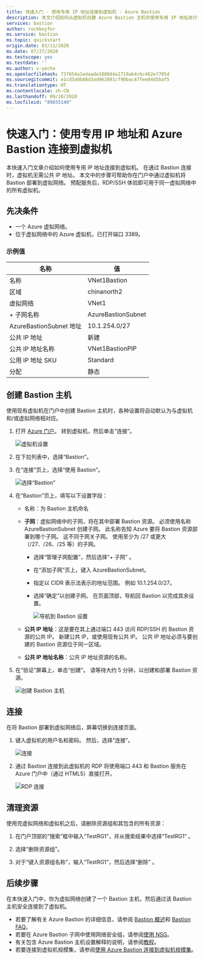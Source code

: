 ```yaml
---
title: 快速入门 - 使用专用 IP 地址连接到虚拟机 - Azure Bastion
description: 本文介绍如何从虚拟机创建 Azure Bastion 主机并使用专用 IP 地址进行安全连接。
services: bastion
author: rockboyfor
ms.service: bastion
ms.topic: quickstart
origin.date: 03/11/2020
ms.date: 07/27/2020
ms.testscope: yes
ms.testdate: ''
ms.author: v-yeche
ms.openlocfilehash: 737654a1edaade1800d4a1719ab4c6c462e7705d
ms.sourcegitcommit: e1cd3a0b88d3ad962891cf90bac47fee04d5baf5
ms.translationtype: HT
ms.contentlocale: zh-CN
ms.lasthandoff: 09/10/2020
ms.locfileid: "89655140"
---
```

<!--Verified successfully on 09/07/2020-->
# <a name="quickstart-connect-to-a-virtual-machine-using-a-private-ip-address-and-azure-bastion"></a>快速入门：使用专用 IP 地址和 Azure Bastion 连接到虚拟机

本快速入门文章介绍如何使用专用 IP 地址连接到虚拟机。 在通过 Bastion 连接时，虚拟机无需公共 IP 地址。 本文中的步骤可帮助你在门户中通过虚拟机将 Bastion 部署到虚拟网络。 预配服务后，RDP/SSH 体验即可用于同一虚拟网络中的所有虚拟机。

<a name="prereq"></a>
## <a name="prerequisites"></a>先决条件

* 一个 Azure 虚拟网络。
* 位于虚拟网络中的 Azure 虚拟机，已打开端口 3389。

### <a name="example-values"></a>示例值

|**名称** | **值** |
| --- | --- |
| 名称 |  VNet1Bastion |
| 区域 | chinanorth2 |
| 虚拟网络 |  VNet1 |
| + 子网名称 | AzureBastionSubnet |
| AzureBastionSubnet 地址 |  10.1.254.0/27 |
| 公共 IP 地址 |  新建 |
| 公共 IP 地址名称 | VNet1BastionPIP  |
| 公用 IP 地址 SKU |  Standard  |
| 分配  | 静态 |

<a name="createvmset"></a>
## <a name="create-a-bastion-host"></a>创建 Bastion 主机

使用现有虚拟机在门户中创建 Bastion 主机时，各种设置将自动默认为与虚拟机和/或虚拟网络相对应。

1. 打开 [Azure 门户](https://portal.azure.cn)。 转到虚拟机，然后单击“连接”。

    ![虚拟机设置](./media/quickstart-host-portal/vm-settings.png)
1. 在下拉列表中，选择“Bastion”。
1. 在“连接”页上，选择“使用 Bastion”。

    ![选择“Bastion”](./media/quickstart-host-portal/select-bastion.png)

1. 在“Bastion”页上，填写以下设置字段：

    * 名称：为 Bastion 主机命名
    * **子网**：虚拟网络中的子网，将在其中部署 Bastion 资源。 必须使用名称 AzureBastionSubnet 创建子网。 此名称告知 Azure 要将 Bastion 资源部署到哪个子网。 这不同于网关子网。 使用至少为 /27 或更大（/27、/26、/25 等）的子网。

        * 选择“管理子网配置”，然后选择“+ 子网” 。
        * 在“添加子网”页上，键入 AzureBastionSubnet。
        * 指定以 CIDR 表示法表示的地址范围。 例如 10.1.254.0/27。
        * 选择“确定”以创建子网。 在页面顶部，导航回 Bastion 以完成其余设置。

            ![导航到 Bastion 设置](./media/quickstart-host-portal/navigate-bastion.png)
            
    * **公共 IP 地址**：这是要在其上通过端口 443 访问 RDP/SSH 的 Bastion 资源的公共 IP。 新建公共 IP，或使用现有公共 IP。 公共 IP 地址必须与要创建的 Bastion 资源位于同一区域。
    * **公共 IP 地址名称**：公共 IP 地址资源的名称。
1. 在“验证”屏幕上，单击“创建”。 请等待大约 5 分钟，以创建和部署 Bastion 资源。

    ![创建 Bastion 主机](./media/quickstart-host-portal/bastion-settings.png)

<a name="connect"></a>
## <a name="connect"></a>连接

在将 Bastion 部署到虚拟网络后，屏幕切换到连接页面。

1. 键入虚拟机的用户名和密码。 然后，选择“连接”。

    ![连接](./media/quickstart-host-portal/connect.png)
1. 通过 Bastion 连接到此虚拟机的 RDP 将使用端口 443 和 Bastion 服务在 Azure 门户中（通过 HTML5）直接打开。

    ![RDP 连接](./media/quickstart-host-portal/443-rdp.png)

## <a name="clean-up-resources"></a>清理资源

使用完虚拟网络和虚拟机之后，请删除资源组和其包含的所有资源：

1. 在门户顶部的“搜索”框中输入“TestRG1”，并从搜索结果中选择“TestRG1” 。

2. 选择“删除资源组”。

3. 对于“键入资源组名称”，输入“TestRG1”，然后选择“删除” 。

## <a name="next-steps"></a>后续步骤

在本快速入门中，你为虚拟网络创建了一个 Bastion 主机，然后通过该 Bastion 主机安全连接到了虚拟机。

* 若要了解有关 Azure Bastion 的详细信息，请参阅 [Bastion 概述](bastion-overview.md)和 [Bastion FAQ](bastion-faq.md)。
* 若要在 Azure Bastion 子网中使用网络安全组，请参阅[使用 NSG](bastion-nsg.md)。
* 有关包含 Azure Bastion 主机设置解释的说明，请参阅[教程](bastion-create-host-portal.md)。
* 若要连接到虚拟机规模集，请参阅[使用 Azure Bastion 连接到虚拟机规模集](bastion-connect-vm-scale-set.md)。

<!-- Update_Description: new article about quickstart host portal -->
<!--NEW.date: 07/27/2020-->